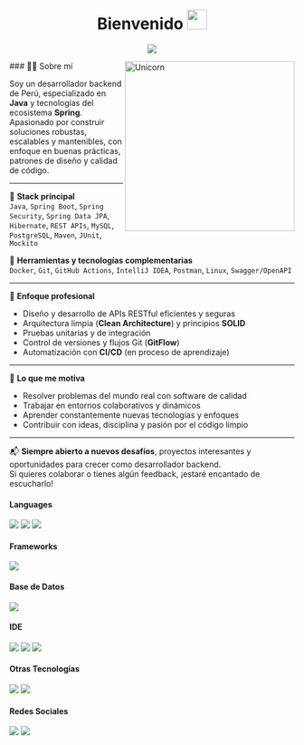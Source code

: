 <h1 align="center"> Bienvenido <img src="https://media.giphy.com/media/hvRJCLFzcasrR4ia7z/giphy.gif" width="35"></h1>
<p align="center">
  <a href="https://github.com/DenverCoder1/readme-typing-svg"><img src="https://readme-typing-svg.herokuapp.com?font=Time+New+Roman&color=%23C8BE25&size=25&center=true&vCenter=true&width=600&height=100&lines=Software+Engineer+@bld.ai;Computer+Science+Student;Competitive+Programmer;2x+ACPC+Finalist;Expert+on+Codeforces;Division+1+on+Codechef+(5+Stars);4+Kyu+on+Atcoder;Always+learning+new+things"></a>
</p>

<img align="right" width=300px alt="Unicorn" src="https://media4.giphy.com/media/v1.Y2lkPTc5MGI3NjExaWl2ZTNiYXQ1MDRjb2NmcHdhNml6MjE3OHB2MmF1cmhzZzFmNTUyaCZlcD12MV9pbnRlcm5hbF9naWZfYnlfaWQmY3Q9Zw/78XCFBGOlS6keY1Bil/giphy.gif" />
### 👨‍💻 Sobre mí

Soy un desarrollador backend de Perú, especializado en **Java** y tecnologías del ecosistema **Spring**. Apasionado por construir soluciones robustas, escalables y mantenibles, con enfoque en buenas prácticas, patrones de diseño y calidad de código.

---

💼 **Stack principal**  
`Java`, `Spring Boot`, `Spring Security`, `Spring Data JPA`, `Hibernate`, `REST APIs`, `MySQL`, `PostgreSQL`, `Maven`, `JUnit`, `Mockito`

🔧 **Herramientas y tecnologías complementarias**  
`Docker`, `Git`, `GitHub Actions`, `IntelliJ IDEA`, `Postman`, `Linux`, `Swagger/OpenAPI`

---

🧠 **Enfoque profesional**  
- Diseño y desarrollo de APIs RESTful eficientes y seguras  
- Arquitectura limpia (**Clean Architecture**) y principios **SOLID**  
- Pruebas unitarias y de integración  
- Control de versiones y flujos Git (**GitFlow**)  
- Automatización con **CI/CD** (en proceso de aprendizaje)

---

🚀 **Lo que me motiva**  
- Resolver problemas del mundo real con software de calidad  
- Trabajar en entornos colaborativos y dinámicos  
- Aprender constantemente nuevas tecnologías y enfoques  
- Contribuir con ideas, disciplina y pasión por el código limpio

---

📬 **Siempre abierto a nuevos desafíos**, proyectos interesantes y oportunidades para crecer como desarrollador backend.  
Si quieres colaborar o tienes algún feedback, ¡estaré encantado de escucharlo!

<h4> Languages </h4>
<span> 
  <img src="https://img.shields.io/badge/javafx-%23FF0000.svg?style=for-the-badge&logo=javafx&logoColor=white">
  <img src="https://img.shields.io/badge/java-%23ED8B00.svg?style=for-the-badge&logo=openjdk&logoColor=white">
  <img src="https://img.shields.io/badge/javascript-%23323330.svg?style=for-the-badge&logo=javascript&logoColor=%23F7DF1E">
</span>

<h4> Frameworks </h4>
<span>
  <img src="https://img.shields.io/badge/spring-%236DB33F.svg?style=for-the-badge&logo=spring&logoColor=white">
</span>

<h4> Base de Datos </h4>
<span>
  <img src="https://img.shields.io/badge/MySQL-00000F?style=for-the-badge&logo=mysql&logoColor=white">
</span>

<h4> IDE </h4>
<span>
<img src="https://img.shields.io/badge/IntelliJIDEA-000000.svg?style=for-the-badge&logo=intellij-idea&logoColor=white">
<img src="https://img.shields.io/badge/Visual_Studio_Code-0078D4?style=for-the-badge&logo=visual%20studio%20code&logoColor=white">
<img src="https://img.shields.io/badge/NetBeansIDE-1B6AC6.svg?style=for-the-badge&logo=apache-netbeans-ide&logoColor=white">


<h4> Otras Tecnologías </h4>
<span>
  <img src="https://img.shields.io/badge/Git-F05032?style=for-the-badge&logo=git&logoColor=white">
  <img src="https://img.shields.io/badge/Xampp-F37623?style=for-the-badge&logo=xampp&logoColor=white">

</span>

<h4> Redes Sociales </h4>
<span>
  <a href="www.linkedin.com/in/joahan-carlo-nuñez-soto"><img src="https://img.shields.io/badge/linkedin-%230077B5.svg?style=for-the-badge&logo=linkedin&logoColor=white"></a>
  <a href="https://x.com/CarloSoto25444"><img src="https://img.shields.io/badge/X-%23000000.svg?style=for-the-badge&logo=X&logoColor=white"></a>

</span>
